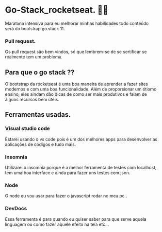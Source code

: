 # Go-Stack_rocketseat. 🚀🚀

Maratona intensiva para eu melhorar minhas habilidades 
todo  conteúdo será do bootstrap go stack 11.

### Pull request.

Os pull request são bem vindos, só que lembrem-se de se sertificar se 
realmente tem um problema.

## Para que o go stack ??

O bootstrap da rocketseat é uma boa maneira de aprender a fazer sites modernos 
e com uma boa funcionalidade. Além de proporsionar um ótiomo ensino, eles aindam dão 
dicas de como ser mais produtivos e falam de alguns recursos bem úteis.


## Ferramentas usadas.

### Visual studio code

Estarei usando o vs code pois é um dos melhores apps para desenvolver as 
aplicações de códigos e tudo mais.

### Insomnia   

Utilizarei o insomnia porque é a melhor ferramenta de testes com localhost,
tem uma boa interface e ainda para fazer uns testes com json.

### Node 
 
O node eu vou usar para fazer o javascript rodar no meu pc .

### DevDocs

Essa ferramenta é para quando eu quiser saber para que serve aquela linguagem
ou como fazer aquele efeito na tela etc...



